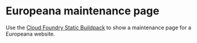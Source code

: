 # Europeana maintenance page

Use the [Cloud Foundry Static Buildpack](https://github.com/cloudfoundry/staticfile-buildpack)
to show a maintenance page for a Europeana website.
